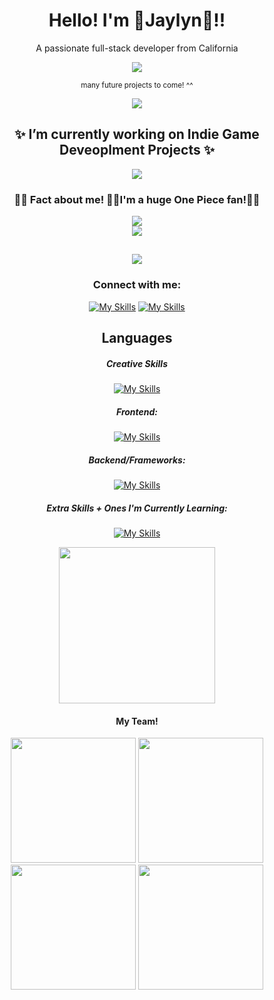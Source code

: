 <h1 align="center">Hello! I'm 🌸Jaylyn🌸!!</h1>
<p align="center">A passionate full-stack developer from California</p>
<div align="center">
  <img src="https://media.tenor.com/AKHj5e7v4pcAAAAi/cute.gif"/>
<p align="center"><small>many future projects to come! ^^</small></p>
<img src="https://64.media.tumblr.com/624de2427331957cd70f58bf0b8ae0c8/13e0c248166cd00b-50/s540x810/0ba55c32b75422bdb703f251a8df030d122ecee8.gif" align="center"/>
<h2>✨ I’m currently working on Indie Game Deveoplment Projects ✨</h2>
<img src="https://64.media.tumblr.com/624de2427331957cd70f58bf0b8ae0c8/13e0c248166cd00b-50/s540x810/0ba55c32b75422bdb703f251a8df030d122ecee8.gif" align="center"/>
<h3> 🏴‍☠️ Fact about me! 🏴‍☠️I'm a huge One Piece fan!👒🌞 </h3>
<div>
<img src="https://seeklogo.com/images/O/one-piece-logo-A80CEB54CC-seeklogo.com.png"/>
</div>
<img src="https://media1.tenor.com/m/of7YkoZ_FPUAAAAd/one-piece-paint.gif"/>

</div>

<h2 align="center"><img src="https://64.media.tumblr.com/412b7d4d8e8e3fa7af140ba20eca07b4/8d4566e7562e8fab-d3/s1280x1920/16cfd38aa3e10c12c2a7e4abd64e153e24d17c14.gif" align="center"/></h2>

<h3 align="center">Connect with me:</h3>
<div align="center">
  
[![My Skills](https://skills.thijs.gg/icons?i=linkedin&theme=light)](https://www.linkedin.com/in/jaylyn-stample/)
[![My Skills](https://skills.thijs.gg/icons?i=gmail&theme=light)](mailto:jaystample@gmail.com)

</div>

<h2 align="center">Languages</h2>
<div align="center">

<h5>Creative Skills</h5>

[![My Skills](https://skills.thijs.gg/icons?i=blender,godot,unity&theme=light)](https://skills.thijs.gg)

<h5>Frontend:</h5>

[![My Skills](https://skills.thijs.gg/icons?i=html,css,bootstrap,javascript,react&theme=light)](https://skills.thijs.gg)

<h5>Backend/Frameworks:</h5>

[![My Skills](https://skills.thijs.gg/icons?i=py,git,mysql,flask,nodejs&theme=light)](https://skills.thijs.gg)

<h5>Extra Skills + Ones I'm Currently Learning:</h5>

[![My Skills](https://skills.thijs.gg/icons?i=cs,cpp,go,lua&theme=light)](https://skills.thijs.gg)

</div>
<div align="center">
  <img src="https://www.honkaistarrail.wiki/images/5/56/HSR_Logo.png" width=250/>
  <h4> My Team!</h4>
  <img src="https://media.tenor.com/GZ_va_Ggnq8AAAAi/jingliu-jingliu-honkai-star-rail.gif" width="200"/>
  <img src="https://media.tenor.com/ZQlYdiJRvRMAAAAi/himeko-himko-stari-rail.gif" width="200"/>
  <img src="https://media.tenor.com/YcRyor1O4bMAAAAi/stelle-honkai-star-rail-stelle.gif" width="200"/>
  <img src="https://media.tenor.com/FzVPwLr-xg4AAAAi/lynx-honkai-star-rail.gif" width="200"/>
</div>
